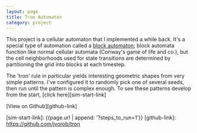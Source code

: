 ```yaml
---
layout: page
title: Tron Automaton
category: project
---
```





This project is a cellular automaton that I implemented a while back. It's a special type
of automation called a [block automaton][block-automaton-wiki]; block automata function like normal cellular automata (Conway's game of life and co.), but the cell neighborhoods used for state transitions are determined by partitioning the grid into blocks at each timestep.

The 'tron' rule in particular yields interesting geometric shapes from very simple patterns. 
I've configured it to randomly pick one of several seeds, then run until 
the pattern is complex enough. 
To see these patterns develop from the start, 
[click here][sim-start-link]

[View on Github][github-link]

<canvas width="600px" height="400px" id="widgetCanvas"> </canvas>

<script src='/projects/tron/jquery-1.12.1.js' type="text/javascript"></script>
<script src='/projects/tron/vector.js' type="text/javascript"></script>
<script src='/projects/tron/tron.js' type="text/javascript"></script>

<script src='/projects/tron/script_fragment.js' type="text/javascript"></script>
<script type="text/javascript">


let cfg = {
 steps_to_run: 100
}

let params = window.location.search
let steps_match = params.match(/steps_to_run=([0-9]+)/)
if(steps_match != null) {
  cfg.steps_to_run = parseInt(steps_match[1])
}



makeTronWidget(document.querySelector("canvas"),cfg)
</script>




[block-automaton-wiki]: https://en.wikipedia.org/wiki/Block_cellular_automaton
[sim-start-link]: {{page.url | append: '?steps_to_run=1'}}
[github-link]: https://github.com/jvorob/tron
